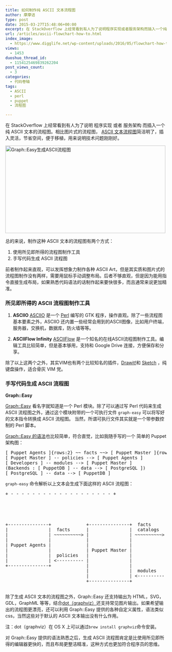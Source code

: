 ```yaml
---
title: 如何制作纯 ASCII 文本流程图
author: 摩摩诘
type: post
date: 2015-03-27T15:48:06+00:00
excerpt: 在 StackOverflow 上经常看到有人为了说明程序实现或者服务架构而插入一个纯 ASCII 文本的流程图。相比图片式的流程图，纯 ASCII 文本的流程图简洁明了，插入方便，节省空间，便于移植，用来说明技术问题的效果非常好。
url: /articles/ascii-flowchart-how-to.html
index_image:
  - https://www.digglife.net/wp-content/uploads/2016/05/flowchart-how-to.png
views:
  - 1453
duoshuo_thread_id:
  - 1154125469839262204
post_views_count:
  - 3
categories:
  - 代码卷轴
tags:
  - ASCII
  - perl
  - puppet
  - 流程图

---
```

在 StackOverflow 上经常看到有人为了说明 程序实现 或者 服务架构 而插入一个纯 ASCII 文本的流程图。相比图片式的流程图， <a href=" https://www.digglife.net/articles/ascii-flowchart-how-to.html" title="如何制作纯 ASCII 文本的流程图" target="_blank">ASCII 文本流程图</a>简洁明了，插入灵活，节省空间，便于移植，用来说明技术问题刚刚好。

<!--more-->

<img src="https://www.digglife.net/wp-content/uploads/2016/05/graph-easy-flowchart.png" alt="Graph::Easy生成ASCII流程图" width="500" height="273" />

总的来说，制作这种 ASCII 文本的流程图有两个方式：

  1. 使用所见即所得的流程图制作工具
  2. 手写代码生成 ASCII 流程图

前者制作起来直观，可以发挥想象力制作各种 ASCII Art，但是其实质和图片式的流程图制作没有两样，需要用鼠标手动调整布局。后者不够直观，但是因为能用指令直接生成布局，如果熟悉代码语法的话制作起来要快很多，而且通常来说更加精准。

### 所见即所得的 ASCII 流程图制作工具

  1. **ASCIIO**
<a href="http://search.cpan.org/dist/App-Asciio/lib/App/Asciio.pm" title="Perl模块 Asciio" target="_blank">ASCIIO</a> 是一个 [Perl][1] 编写的 GTK 程序，操作直观。除了一些流程图基本要素之外，ASCIIO 还内置一些经常会用到的ASCII图像，比如用户终端，服务器，交换机，数据库，防火墙等等。

  2. **ASCIIFlow Infinity**
<a href="http://asciiflow.com/" title="ASCII流程图在线编辑器 ASCIIFlow" target="_blank">ASCIIFlow</a> 是一个知名的在线ASCII流程图制作工具。编辑工具比较简单，但是基本够用，支持和 Google Drive 连接，方便保存和分享。

除了以上这两个之外，其实VIM也有两个比较知名的插件，<a href="http://www.vim.org/scripts/script.php?script_id=40" title="VIM插件 DrawIt" target="_blank">Drawit!</a>和 <a href="http://www.vim.org/scripts/script.php?script_id=705" title="VIM插件Sketch" target="_blank">Sketch</a> ，纯键盘操作，适合骨灰 VIM 党。

### 手写代码生成 ASCII 流程图

**Graph::Easy**

<a href="http://search.cpan.org/~tels/Graph-Easy/lib/Graph/Easy.pm" title="ASCII流程图制作模块 Graph::Easy" target="_blank">Graph::Easy</a> 看名字就知道是一个 Perl 模块。除了可以通过写 Perl 代码来生成 ASCII 流程图之外，通过这个模块附带的一个可执行文件 `graph-easy` 可以将写好的文本指令转换成 ASCII 流程图。 当然，所谓可执行文件其实就是一个带参数控制的 Perl 脚本。

<a href="http://www.bloodgate.com/perl/graph/manual/index.html" title="Graph::Easy 帮助手册" target="_blank">Graph::Easy 的语法</a>也比较简单，符合直觉，比如我随手写的一个 简单的 Puppet 架构图：

<pre lang='text'>[ Puppet Agents ]{rows:2} ~~ facts ~~> [ Puppet Master ]{rows:4} ~~ factsn catalogs ~~> [ PuppetDB ]{flow:south} -- REST API --> [ Developers ]
[ Puppet Master ] -- policies --> [ Puppet Agents ]
[ Developers ] -- modules --> [ Puppet Master ]
(Backends : [ PuppetDB ] -- data --> [ PostgreSQL ])
[ PostgreSQL ] -- data --> [ PuppetDB ]
</pre>

`graph-easy` 命令解析以上文本会生成下面这样的 ASCII 流程图：

<pre lang='text'>+ - - - - - - - - - - - - - - - - - - - +
                                                            ' Backends :                            '
                                                            '                                       '
                                                            '                data                   '
                                                            '   +----------------------+            '
                                                            '   v                      |            '
+---------------+             +---------------+  facts      ' +------------+         +------------+ '
|               |  facts      |               |  catalogs   ' |  PuppetDB  |  data   | PostgreSQL | '
|               | ~~~~~~~~~~> |               | ~~~~~~~~~~> ' |            | ------> |            | '
|               |             |               |             ' +------------+         +------------+ '
| Puppet Agents |             |               |             '                                       '
|               |             | Puppet Master |             + - - - - - - - - - - - - - - - - - - - +
|               |  policies   |               |                 |
|               | &lt;---------- |               |                 | REST API
+---------------+             |               |                 v
                              |               |  modules      +------------+
                              |               | &lt;----------   | Developers |
                              +---------------+               +------------+

</pre>

除了生成 ASCII 文本的流程图之外，Graph::Easy 还支持输出为 HTML，SVG，GDL，GraphML 等等，结合<a href="http://graphviz.org" title="Graphviz" target="_blank">dot（graphviz）</a>还支持常见图片输出。如果希望输出的流程图更漂亮，还可以利用 Graph::Easy 提供的各种自定义属性，语法类似css，当然这些对于默认的 ASCII 文本输出没有什么作用。

注：dot（graphviz）在 OS X 上可以通过`brew install graphviz`命令安装。

对 Graph::Easy 提供的语法熟悉之后，生成 ASCII 流程图肯定是比使用所见即所得的编辑器更快的，而且布局更整洁精准，这种方式也更加符合程序员的思维。

 [1]: https://www.digglife.net/articles/tag/perl "Perl 相关文章"
